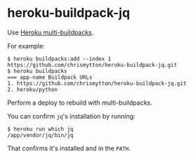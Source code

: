 # heroku-buildpack-jq

Use [Heroku multi-buildpacks](https://devcenter.heroku.com/articles/using-multiple-buildpacks-for-an-app).

For example:

```
$ heroku buildpacks:add --index 1 https://github.com/chrismytton/heroku-buildpack-jq.git
$ heroku buildpacks
=== app-name Buildpack URLs
1. https://github.com/chrismytton/heroku-buildpack-jq.git
2. heroku/python
```

Perform a deploy to rebuild with multi-buildpacks.

You can confirm `jq`'s installation by running:

```
$ heroku run which jq
/app/vendor/jq/bin/jq
```

That confirms it's installed and in the `PATH`.
